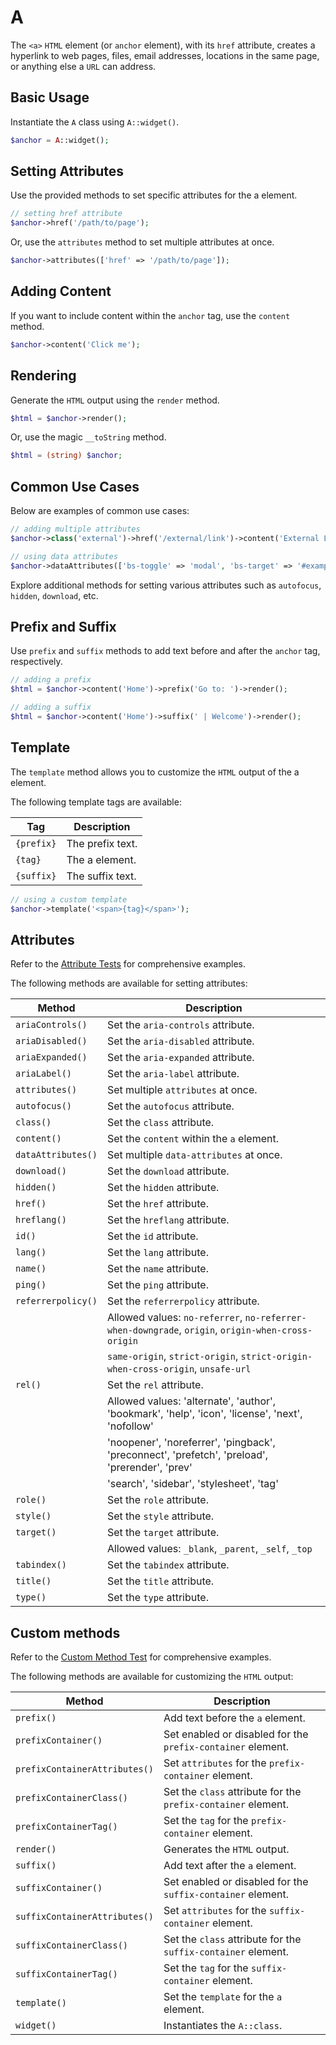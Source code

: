 # A

The `<a>` `HTML` element (or `anchor` element), with its `href` attribute, creates a hyperlink to web pages, files,
email addresses, locations in the same page, or anything else a `URL` can address.

## Basic Usage

Instantiate the `A` class using `A::widget()`.

```php
$anchor = A::widget();
```

## Setting Attributes

Use the provided methods to set specific attributes for the a element.

```php
// setting href attribute
$anchor->href('/path/to/page');
```

Or, use the `attributes` method to set multiple attributes at once.

```php
$anchor->attributes(['href' => '/path/to/page']);
```

## Adding Content

If you want to include content within the `anchor` tag, use the `content` method.

```php
$anchor->content('Click me');
```

## Rendering

Generate the `HTML` output using the `render` method.

```php
$html = $anchor->render();
```

Or, use the magic `__toString` method.

```php
$html = (string) $anchor;
```

## Common Use Cases

Below are examples of common use cases:

```php
// adding multiple attributes
$anchor->class('external')->href('/external/link')->content('External Link');

// using data attributes
$anchor->dataAttributes(['bs-toggle' => 'modal', 'bs-target' => '#exampleModal', 'analytics' => 'trackClick']);
```

Explore additional methods for setting various attributes such as `autofocus`, `hidden`, `download`, etc.

## Prefix and Suffix

Use `prefix` and `suffix` methods to add text before and after the `anchor` tag, respectively.

```php
// adding a prefix
$html = $anchor->content('Home')->prefix('Go to: ')->render();

// adding a suffix
$html = $anchor->content('Home')->suffix(' | Welcome')->render();
```

## Template

The `template` method allows you to customize the `HTML` output of the a element.

The following template tags are available:

| Tag        | Description      |
| ---------- | ---------------- |
| `{prefix}` | The prefix text. |
| `{tag}`    | The a element.   |
| `{suffix}` | The suffix text. |

```php
// using a custom template
$anchor->template('<span>{tag}</span>');
```

## Attributes

Refer to the [Attribute Tests](https://github.com/php-forge/html/blob/main/tests/A/AttributeTest.php) for comprehensive
examples.

The following methods are available for setting attributes:

| Method            | Description                                                                                      |
| ----------------- | ------------------------------------------------------------------------------------------------ |
| `ariaControls()`  | Set the `aria-controls` attribute.                                                               |
| `ariaDisabled()`  | Set the `aria-disabled` attribute.                                                               |
| `ariaExpanded()`  | Set the `aria-expanded` attribute.                                                               |
| `ariaLabel()`     | Set the `aria-label` attribute.                                                                  |
| `attributes()`    | Set multiple `attributes` at once.                                                               |
| `autofocus()`     | Set the `autofocus` attribute.                                                                   |
| `class()`         | Set the `class` attribute.                                                                       |
| `content()`       | Set the `content` within the `a` element.                                                        |
| `dataAttributes()`| Set multiple `data-attributes` at once.                                                          |
| `download()`      | Set the `download` attribute.                                                                   |
| `hidden()`        | Set the `hidden` attribute.                                                                     |
| `href()`          | Set the `href` attribute.                                                                       |
| `hreflang()`      | Set the `hreflang` attribute.                                                                   |
| `id()`            | Set the `id` attribute.                                                                         |
| `lang()`          | Set the `lang` attribute.                                                                       |
| `name()`          | Set the `name` attribute.                                                                       |
| `ping()`          | Set the `ping` attribute.                                                                       |
| `referrerpolicy()`| Set the `referrerpolicy` attribute.                                                             |
|                   | Allowed values: `no-referrer`, `no-referrer-when-downgrade`, `origin`, `origin-when-cross-origin`|
|                   | `same-origin`, `strict-origin`, `strict-origin-when-cross-origin`, `unsafe-url`                  |
| `rel()`           | Set the `rel` attribute.                                                                         |
|                   | Allowed values: 'alternate', 'author', 'bookmark', 'help', 'icon', 'license', 'next', 'nofollow' |
|                   | 'noopener', 'noreferrer', 'pingback', 'preconnect', 'prefetch', 'preload', 'prerender', 'prev'   |
|                   | 'search', 'sidebar', 'stylesheet', 'tag'                                                         |
| `role()`          | Set the `role` attribute.                                                                        |
| `style()`         | Set the `style` attribute.                                                                       |
| `target()`        | Set the `target` attribute.                                                                      |
|                   | Allowed values: `_blank`, `_parent`, `_self`, `_top`                                             |
| `tabindex()`      | Set the `tabindex` attribute.                                                                    |
| `title()`         | Set the `title` attribute.                                                                       |
| `type()`          | Set the `type` attribute.                                                                        |

## Custom methods

Refer to the [Custom Method Test](https://github.com/php-forge/html/blob/main/tests/A/CustomMethodTest.php) for
comprehensive examples.

The following methods are available for customizing the `HTML` output:

| Method                       | Description                                                                           |
| ---------------------------- | ------------------------------------------------------------------------------------- |
| `prefix()`                   | Add text before the `a` element.                                                      |
| `prefixContainer()`          | Set enabled or disabled for the `prefix-container` element.                           |
| `prefixContainerAttributes()`| Set `attributes` for the `prefix-container` element.                                  |                                            
| `prefixContainerClass()`     | Set the `class` attribute for the `prefix-container` element.                         |
| `prefixContainerTag()`       | Set the `tag` for the `prefix-container` element.                                     |
| `render()`                   | Generates the `HTML` output.                                                          |
| `suffix()`                   | Add text after the `a` element.                                                       |
| `suffixContainer()`          | Set enabled or disabled for the `suffix-container` element.                           |
| `suffixContainerAttributes()`| Set `attributes` for the `suffix-container` element.                                  |
| `suffixContainerClass()`     | Set the `class` attribute for the `suffix-container` element.                         |
| `suffixContainerTag()`       | Set the `tag` for the `suffix-container` element.                                     |
| `template()`                 | Set the `template` for the `a` element.                                               |
| `widget()`                   | Instantiates the `A::class`.                                                          |
